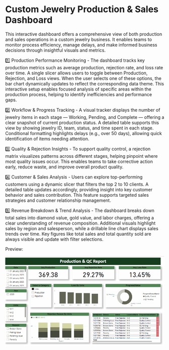# Custom Jewelry Production & Sales Dashboard

This interactive dashboard offers a comprehensive view of both production and sales operations in a custom jewelry business. It enables teams to monitor process efficiency, manage delays, and make informed business decisions through insightful visuals and metrics.

1️⃣ Production Performance Monitoring -
The dashboard tracks key production metrics such as average production, rejection rate, and loss rate over time. A single slicer allows users to toggle between Production, Rejection, and Loss views. When the user selects one of these options, the bar chart dynamically updates to reflect the corresponding data theme. This interactive setup enables focused analysis of specific areas within the production process, helping to identify inefficiencies and performance gaps.

2️⃣ Workflow & Progress Tracking -
A visual tracker displays the number of jewelry items in each stage — Working, Pending, and Complete — offering a clear snapshot of current production status. A detailed table supports this view by showing jewelry ID, team, status, and time spent in each stage. Conditional formatting highlights delays (e.g., over 50 days), allowing quick identification of items needing attention.

3️⃣ Quality & Rejection Insights -
To support quality control, a rejection matrix visualizes patterns across different stages, helping pinpoint where most quality issues occur. This enables teams to take corrective action early, reduce waste, and improve overall product quality.

4️⃣ Customer & Sales Analysis -
Users can explore top-performing customers using a dynamic slicer that filters the top 2 to 10 clients. A detailed table updates accordingly, providing insight into key customer behavior and sales contribution. This feature supports targeted sales strategies and customer relationship management.

5️⃣ Revenue Breakdown & Trend Analysis -
The dashboard breaks down total sales into diamond value, gold value, and labor charges, offering a clear understanding of revenue composition. Additional visuals highlight sales by region and salesperson, while a drillable line chart displays sales trends over time. Key figures like total sales and total quantity sold are always visible and update with filter selections.

Preview:

![Dashboard Preview](asset/preview.gif)
